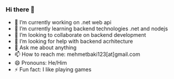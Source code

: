### Hi there 👋


- 🔭 I’m currently working on .net web api
- 🌱 I’m currently learning backend technologies .net and nodejs
- 👯 I’m looking to collaborate on backend development
- 🤔 I’m looking for help with backend acrhitecture
- 💬 Ask me about anything 
- 📫 How to reach me: mehmetbaki123[at]gmail.com
- 😄 Pronouns: He/Him
- ⚡ Fun fact: I like playing games

